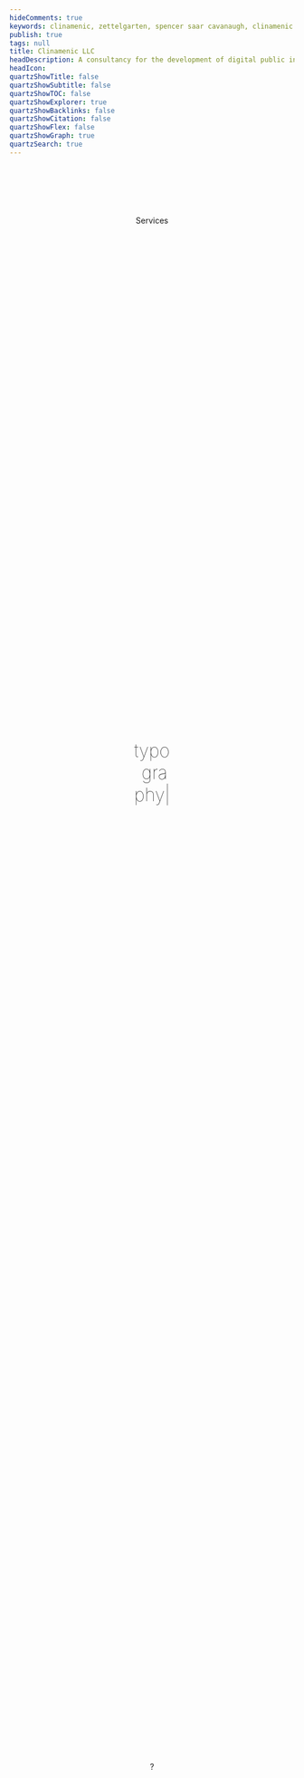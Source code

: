 ```yaml
---
hideComments: true
keywords: clinamenic, zettelgarten, spencer saar cavanaugh, clinamenic LLC, zettelkasten, digital garden, hypergraph
publish: true
tags: null
title: Clinamenic LLC
headDescription: A consultancy for the development of digital public infrastructure.
headIcon:
quartzShowTitle: false
quartzShowSubtitle: false
quartzShowTOC: false
quartzShowExplorer: true
quartzShowBacklinks: false
quartzShowCitation: false
quartzShowFlex: false
quartzShowGraph: true
quartzSearch: true
---
```


<div class="tri-column">

<div class="side-column">
<div class="text-box" id="l1" style="height: 5%; text-align: center; display: flex; align-items: center; justify-content: center; overflow: hidden;">Services</div>
<div class="text-box" id="l2" style="height: 45%; text-align: center; display: flex; align-items: center; justify-content: center; font-size: 2rem; font-weight: 100; color: var(--tertiary);">typo</br>&nbsp;gra</br>phy|</div>
<div class="text-box" id="l3" style="height: 45%; text-align: center; display: flex; align-items: center; justify-content: center;">?</div>
<div class="text-box" id="l4" style="height: 5%; text-align: center; display: flex; align-items: center; justify-content: center; overflow: hidden;">Gallery</div>
</div>

<div class="text-box" style="
  background-image: url(https://arweave.net/hbmMt-9koK_dnMScUW6OdJDiBtKlPY2DkvMwNBPu5zM);
  background-size: 50%;
  background-color: var(--light);
  padding: 0rem 0rem 0rem 0rem;
  animation: fade-in 3s ease-in;
">
<div class="text-box" style="background-color: var(--lightgray); opacity: 0.96; margin: 0rem 0rem 0rem 0rem; border: 0px; padding: 0rem 0rem 1.5rem 0rem;">
  <div class="clinamenic-cube" style="text-align: center; justify-content: center;">
    <img
      src="https://arweave.net/KIy4ZM-FoCYsj9DxH8WIVI-HmhZpPY4V_eVJI-1DFkw"
      width="300px"
      height="300px"
      alt="Clinamenic Cube"
    />
  </div>
  <p class="body-p" style="animation: fade-in 3s ease-in; font-size: 1.8rem; font-weight: 300; text-align: center; font-family: GeistMono; text-shadow: 0px 0px 5px var(--lightgray);">Clinamenic LLC</p>
  <p class="body-p" style="animation: fade-in 3s ease-in; font-size: 0.8rem; font-weight: 200; letter-spacing: 1px; text-align: center; font-style: italic; margin: 0.6rem 0rem 0.4rem 0rem; text-shadow: 0px 0px 5px var(--lightgray);">the consultancy of</p>
  <p class="body-p" style="animation: fade-in 3s ease-in; font-size: 0.8rem; font-weight: 300; text-align: center; font-style: normal; line-height: 1.2rem;">S P E N C E R</p>
  <div style="display: flex; justify-content: center;">
    <p class="body-p" style="animation: fade-down 5s ease-in-out; font-size: 0.8rem; font-weight: 300; text-align: center; position: relative; font-style: normal; line-height: 1.2rem;">S&nbsp;&nbsp;&nbsp;</p>
    <p class="body-p" style="animation: fade-up 5s ease-in-out; font-size: 0.8rem; font-weight: 300; text-align: center; position: relative; font-style: normal; line-height: 1.2rem;">A&nbsp;&nbsp;&nbsp;A</p>
    <p class="body-p" style="animation: fade-down 5s ease-in-out; font-size: 0.8rem; font-weight: 300; text-align: center; position: relative; font-style: normal; line-height: 1.2rem;">&nbsp;&nbsp;&nbsp;R</p>
  </div>
  <p class="body-p" style="animation: fade-in 3s ease-in; font-size: 0.8rem; font-weight: 300; text-align: center; font-style: normal; line-height: 1.2rem;">C A V A N A U G H</p>
</div>
</div>

<div class="side-column">
<div class="text-box" id="r1" style="height: 5%; text-align: center; display: flex; align-items: center; justify-content: center; overflow: hidden;">About</div>
<div class="text-box" id="r2" style="height: 45%; text-align: center; display: flex; align-items: center; justify-content: center;">?</div>
<div class="text-box" id="r3" style="height: 45%; text-align: center; display: flex; align-items: center; justify-content: center;">?</div>
<div class="text-box" id="r4" style="height: 5%; text-align: center; display: flex; align-items: center; justify-content: center; overflow: hidden;">Contact</div>
</div>

</div>

<div class="gallery2" style="margin: 1.5rem 0rem 0rem 0rem;">

<div class="text-box" style="padding: 1rem 0rem 0rem 0rem;">
  <p style="text-align: center; font-family: VampiroOne; font-size: 2.5rem; letter-spacing: 0px; padding: 0px; margin: 0rem 0rem 0rem 0rem; margin-top: 15px; rotate: -2deg; animation: jiggle 4s ease-in-out infinite; color: var(--tertiary); text-shadow: 1px 1px 0px black;">Casual</p>
  <p style="text-align: center; font-family: MEK-Mono; font-size: 3.5rem; letter-spacing: 0px; padding: 0px; margin: 0.65rem 1rem 1.5rem 1rem;">DELEGATE</p>
  <p style="margin: 0rem 1.5rem 1.5rem 1.5rem; text-align: justify; font-size: 0.8rem; line-height: 1.2rem;">Clinamenic LLC is available as a governance delegate for select organizations. <a
      href="/services.html"
      class="tag"
      style="color: var(--secondary);"
      >Learn more</a>
  </p></div>

<div class="text-box" style="text-align: center; display: flex; align-items: center; justify-content: center;">
  <p>Grant Program Management</br>(coming soon!)</p>
</div>
</div>

<div style="height: 1.5rem;"></div>

<div class="text-box" style="text-align: justify; position: relative; padding: 0rem 1.5rem; hyphens: none;">
    <p style="text-align: justify; font-size: 0.9rem; line-height: 1.6; justify-content: center; hyphens: none;">
      <em>The atoms, as their own weight bears them down plumb through the void, at scarce determined times, in scarce determined places, from their course decline a little -- call it, so to speak, mere changed trend. For were it not their wont thuswise to swerve, down would they fall, each one, like drops of rain, through the unbottomed void; and then collisions ne'er could be nor blows among the primal elements; and thus nature would never have created aught.</em>
    </p>
    <p></p>
    <p style="text-align: center; font-size: 0.9rem; line-height: 1.6; hyphens: none;">
      Lucretius, <em>On the Nature of Things</em>,
      describing the phenomenon of clinamen.
    </p>
</div>

### Published Writings

#### Epistemology

- [[A Rhapsody on Neurodiversity]]
- [[A Primer on Auto-Discourse]]

#### Organization Design and Governance

- [[What is to Be Done Differently?]]
- [[Toward an Open-Access Service DAO]]
- [[Content as a Decentralized Service]]
- [[A Sufficiently Decentralized Work Arrangement]]
- [[Trust and Trustlessness]]
- [[Slayer Cake, A Layered Membership Structure for DAOs]]
- [[Containers for Consultants]]
- [[Role-Bound Multisigs]]
- [[The Failsafe Committee]]
- [[Pre-Constitutional Governance]]
- [[What Are Onchain Organizations?]]
- [[A Crypto-Native Invoice Template]]
- [[Wu Gwei, or Going with the Flow of Governance]]

#### Digital Public Infrastructure

- [[Toward a Content Commons]]
- [[Progressive Public Goods Funding]]

#### Political Philosophy

- [[Recuperate the Vanguard]]
- [[Prospectus of the Reconciliation of Individual Liberty and Collective Welfare]]

#### Design

- [[A Solarpunk Typography Expose]]

### Current Drafts

- [[DRAFT Methodology for Impact Assessment and Onchain Ecosystem Funding]]

### Canvassing

![[Boilerplate#Canvas Foreword]]

- [[Notes on Active Discursive Efforts]]
- [[Notes on the Distinction between Theoretical and Applied Governance]]
- [[Notes on Extitutional Theory and Progressive Protocolization]]
- [[Notes on Keynes, Hayek, and Fiscal Protocols]]
- [[Notes on Experimental Zettelkasten Methodology]]
- [[Notes on Methodology for Communities of Practice]]
- [[Notes on an Ethical Hermeneutics of Machiavelli]]
- [[Notes on Experimental Zettelkasten Methodology, Part 2]]
- [[Intimations of a Post-Machiavellian Moral-Tactical Calculus]]
- [[Considerations on Delegate Agents]]

![[Notetaking Hub#Notes on Books]]

<h2 style="text-align: center;">Experience</h2>

<div class="gallery4" style="padding: 1rem 0rem 0rem 0rem">

<div class="gallery-tile-exp">
  <img
    src="https://indigo-cautious-chinchilla-877.mypinata.cloud/ipfs/QmW14vYxLFSCTwfHBA3x1aNz5hxXxnXBv7rTozTnKnnJS4"
    style="width: 50px; height: 50px;"
    alt="JournoDAO"
  />
  <div >
    <p class="body-p" style="text-align: left; font-weight: 500;">
    JournoDAO</p>
    <p class="body-p" style="text-align: left; font-weight: 200;">
    Co-founder</p>
  </div>
</div>

<div class="gallery-tile-exp">
  <img
    src="https://indigo-cautious-chinchilla-877.mypinata.cloud/ipfs/QmUqoP49eDSyriR6oettsdfig27hXufCa6pPyuR7PYg7Jm"
                  style="width: 50px; height: 50px;"
                  alt="PubDAO"
  />
  <div >
    <p class="body-p" style="text-align: left; font-weight: 500;">
    PubDAO</p>
    <p class="body-p" style="text-align: left; font-weight: 200;">
    Core Team</p>
  </div>
</div>

<div class="gallery-tile-exp">
  <img
    src="https://indigo-cautious-chinchilla-877.mypinata.cloud/ipfs/QmUkoLVZZruos3gqh88nnUF1811S6haR3CXsSNw58hbtLd"
                style="width: 50px; height: 50px;"
                alt="Decrypt"
  />
  <div >
    <p class="body-p" style="text-align: left; font-weight: 500;">
    Decrypt</p>
    <p class="body-p" style="text-align: left; font-weight: 200;">
    Contractor</p>
  </div>
</div>

<div class="gallery-tile-exp">
  <img
    src="https://indigo-cautious-chinchilla-877.mypinata.cloud/ipfs/QmVY6gdSXhBL5QdfapSKciSKG7oVbppQDhSaaEABC9nKNW"
                style="width: 50px; height: 50px;"
                alt="Holonym"
  />
  <div>
    <p class="body-p" style="text-align: left; font-weight: 500;">
    Holonym</p>
    <p class="body-p" style="text-align: left; font-weight: 200;">
    Cotractor</p>
  </div>
</div>

<div class="gallery-tile-exp">
  <img
    src="https://indigo-cautious-chinchilla-877.mypinata.cloud/ipfs/QmeCKyJFTMKVErB1u31NoEokYHUWsFiMeYk6nuariWSdEW"
                  style="width: 50px; height: 50px;"
                  alt="Lobby3 UNA"
  />
  <div >
    <p class="body-p" style="text-align: left; font-weight: 500;">
    Lobby3 UNA</p>
    <p class="body-p" style="text-align: left; font-weight: 200;">
    Director</p>
  </div>
</div>

<div class="gallery-tile-exp">
  <img
    src="https://indigo-cautious-chinchilla-877.mypinata.cloud/ipfs/QmaP6CSzJp6wJbECW4gLGfrDhjpu48oMEhm7tyg8oZaMFg"
                  style="width: 50px; height: 50px;"
                  alt="DAO Coalition"
  />
  <div >
    <p class="body-p" style="text-align: left; font-weight: 500;">
    DAO Coalition</p>
    <p class="body-p" style="text-align: left; font-weight: 200;">
    Chairman</p>
  </div>
</div>

<div class="gallery-tile-exp">
  <img
    src="https://indigo-cautious-chinchilla-877.mypinata.cloud/ipfs/QmbxodFHbEpZaYo5AdjUR5Wu77vVJ5H53ZDHRLPawJRiRT"
                style="width: 50px; height: 50px;"
                alt="Education DAO"
  />
  <div >
    <p class="body-p" style="text-align: left; font-weight: 500;">
    Education DAO</p>
    <p class="body-p" style="text-align: left; font-weight: 200;">
    Contractor</p>
  </div>
</div>

<div class="gallery-tile-exp">
  <img
    src="https://indigo-cautious-chinchilla-877.mypinata.cloud/ipfs/QmZCijUn73vZnCU6PyMGmTe9kMXzDZHgQzXVmZCwidaZmH"
                style="width: 50px; height: 50px;"
                alt="Consensys"
  />
  <div>
    <p class="body-p" style="text-align: left; font-weight: 500;">
    Consensys</p>
    <p class="body-p" style="text-align: left; font-weight: 200;">
    Contractor</p>
  </div>
</div>

<div class="gallery-tile-exp">
  <img
    src="https://pinata.clinamenic.com/ipfs/QmRcnc8rhYXYw9uKREKGUuTcevNnDbiwBusGni41HHMPbm"
                  style="width: 50px; height: 50px;"
                  alt="Tally"
  />
  <div >
    <p class="body-p" style="text-align: left; font-weight: 500;">
    Tally</p>
    <p class="body-p" style="text-align: left; font-weight: 200;">
    Contractor</p>
  </div>
</div>

<div class="gallery-tile-exp">
  <img
    src="https://pinata.clinamenic.com/ipfs/QmQLR5YTZj9XB4DrNbU9JXGi989cC8aDxwxXV66Yj5ph2z"
                  style="width: 50px; height: 50px;"
                  alt="Alexandria"
  />
  <div >
    <p class="body-p" style="text-align: left; font-weight: 500;">
    Alexandria</p>
    <p class="body-p" style="text-align: left; font-weight: 200;">
    Contractor</p>
  </div>
</div>

<div class="gallery-tile-exp">
  <img
    src="https://indigo-cautious-chinchilla-877.mypinata.cloud/ipfs/QmXPC32sP9t7U3aFwk4Qpi16oMycekazrP9rGfYVoYGJrX"
                    style="width: 50px; height: 50px;"
                    alt="OpenCivics"
  />
  <div >
    <p class="body-p" style="text-align: left; font-weight: 500;">
    OpenCivics</p>
    <p class="body-p" style="text-align: left; font-weight: 200;">
    Steward</p>
  </div>
</div>

<div class="gallery-tile-exp">
  <img
    src="https://pinata.clinamenic.com/ipfs/QmcSUb7UXx8kzEE7ViLtEueywWkdMR8Yfcqb8WHhgqpS15"
                    style="width: 50px; height: 50px;"
                    alt="Octant"
  />
  <div>
    <p class="body-p" style="text-align: left; font-weight: 500;">
    Octant</p>
    <p class="body-p" style="text-align: left; font-weight: 200;">
    Grant Council</p>
  </div>
</div>

</div>
